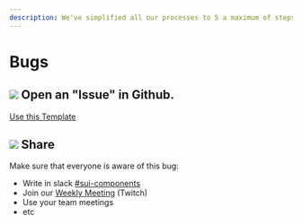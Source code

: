 ```yaml
---
description: We've simplified all our processes to 5 a maximum of steps. If your issue is just related with SUI you don't need to open a ticket in Jira at this point.
---
```


# Bugs

## ![](https://raw.githubusercontent.com/turolopezsanabria/design-systems-playbook/master/ASSETS/Badge-Counter-1.png) Open an "Issue" in Github.

[Use this Template](https://github.com/SUI-Components/sui-components/issues/new?template=report-a-bug---issue.md)

## ![](https://raw.githubusercontent.com/turolopezsanabria/design-systems-playbook/master/ASSETS/Badge-Counter-2.png) Share

Make sure that everyone is aware of this bug:

* Write in slack [#sui-components](https://adevinta.slack.com/archives/C018Q6WBJ85)
* Join our [Weekly Meeting](Weekly-streamings.md) (Twitch)
* Use your team meetings
* etc